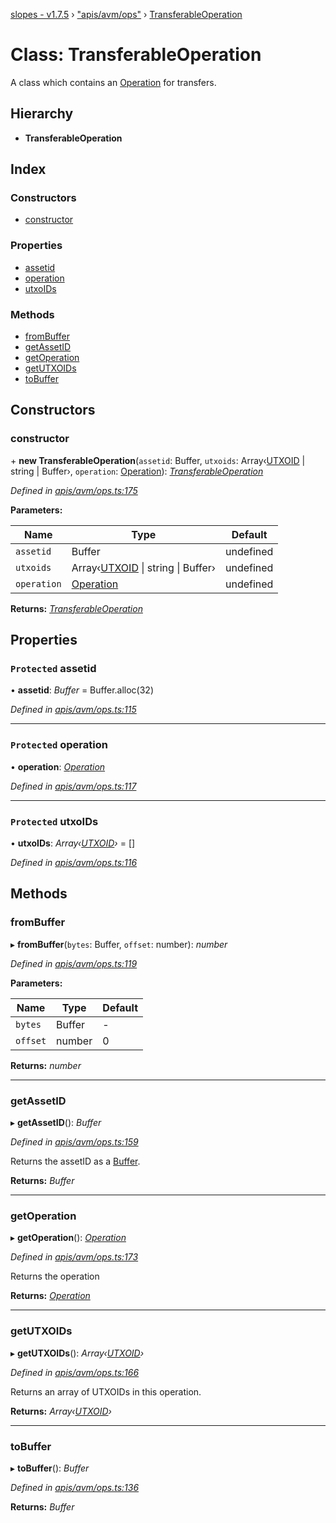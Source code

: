 [slopes - v1.7.5](../README.md) › ["apis/avm/ops"](../modules/_apis_avm_ops_.md) › [TransferableOperation](_apis_avm_ops_.transferableoperation.md)

# Class: TransferableOperation

A class which contains an [Operation](_apis_avm_ops_.operation.md) for transfers.

## Hierarchy

* **TransferableOperation**

## Index

### Constructors

* [constructor](_apis_avm_ops_.transferableoperation.md#constructor)

### Properties

* [assetid](_apis_avm_ops_.transferableoperation.md#protected-assetid)
* [operation](_apis_avm_ops_.transferableoperation.md#protected-operation)
* [utxoIDs](_apis_avm_ops_.transferableoperation.md#protected-utxoids)

### Methods

* [fromBuffer](_apis_avm_ops_.transferableoperation.md#frombuffer)
* [getAssetID](_apis_avm_ops_.transferableoperation.md#getassetid)
* [getOperation](_apis_avm_ops_.transferableoperation.md#getoperation)
* [getUTXOIDs](_apis_avm_ops_.transferableoperation.md#getutxoids)
* [toBuffer](_apis_avm_ops_.transferableoperation.md#tobuffer)

## Constructors

###  constructor

\+ **new TransferableOperation**(`assetid`: Buffer, `utxoids`: Array‹[UTXOID](_apis_avm_types_.utxoid.md) | string | Buffer›, `operation`: [Operation](_apis_avm_ops_.operation.md)): *[TransferableOperation](_apis_avm_ops_.transferableoperation.md)*

*Defined in [apis/avm/ops.ts:175](https://github.com/ava-labs/slopes/blob/db73b16/src/apis/avm/ops.ts#L175)*

**Parameters:**

Name | Type | Default |
------ | ------ | ------ |
`assetid` | Buffer |  undefined |
`utxoids` | Array‹[UTXOID](_apis_avm_types_.utxoid.md) &#124; string &#124; Buffer› |  undefined |
`operation` | [Operation](_apis_avm_ops_.operation.md) |  undefined |

**Returns:** *[TransferableOperation](_apis_avm_ops_.transferableoperation.md)*

## Properties

### `Protected` assetid

• **assetid**: *Buffer* =  Buffer.alloc(32)

*Defined in [apis/avm/ops.ts:115](https://github.com/ava-labs/slopes/blob/db73b16/src/apis/avm/ops.ts#L115)*

___

### `Protected` operation

• **operation**: *[Operation](_apis_avm_ops_.operation.md)*

*Defined in [apis/avm/ops.ts:117](https://github.com/ava-labs/slopes/blob/db73b16/src/apis/avm/ops.ts#L117)*

___

### `Protected` utxoIDs

• **utxoIDs**: *Array‹[UTXOID](_apis_avm_types_.utxoid.md)›* =  []

*Defined in [apis/avm/ops.ts:116](https://github.com/ava-labs/slopes/blob/db73b16/src/apis/avm/ops.ts#L116)*

## Methods

###  fromBuffer

▸ **fromBuffer**(`bytes`: Buffer, `offset`: number): *number*

*Defined in [apis/avm/ops.ts:119](https://github.com/ava-labs/slopes/blob/db73b16/src/apis/avm/ops.ts#L119)*

**Parameters:**

Name | Type | Default |
------ | ------ | ------ |
`bytes` | Buffer | - |
`offset` | number | 0 |

**Returns:** *number*

___

###  getAssetID

▸ **getAssetID**(): *Buffer*

*Defined in [apis/avm/ops.ts:159](https://github.com/ava-labs/slopes/blob/db73b16/src/apis/avm/ops.ts#L159)*

Returns the assetID as a [Buffer](https://github.com/feross/buffer).

**Returns:** *Buffer*

___

###  getOperation

▸ **getOperation**(): *[Operation](_apis_avm_ops_.operation.md)*

*Defined in [apis/avm/ops.ts:173](https://github.com/ava-labs/slopes/blob/db73b16/src/apis/avm/ops.ts#L173)*

Returns the operation

**Returns:** *[Operation](_apis_avm_ops_.operation.md)*

___

###  getUTXOIDs

▸ **getUTXOIDs**(): *Array‹[UTXOID](_apis_avm_types_.utxoid.md)›*

*Defined in [apis/avm/ops.ts:166](https://github.com/ava-labs/slopes/blob/db73b16/src/apis/avm/ops.ts#L166)*

Returns an array of UTXOIDs in this operation.

**Returns:** *Array‹[UTXOID](_apis_avm_types_.utxoid.md)›*

___

###  toBuffer

▸ **toBuffer**(): *Buffer*

*Defined in [apis/avm/ops.ts:136](https://github.com/ava-labs/slopes/blob/db73b16/src/apis/avm/ops.ts#L136)*

**Returns:** *Buffer*
